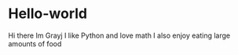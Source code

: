 # Hello-world
Hi there
Im Grayj I like Python and love math
I also enjoy eating large amounts of food
